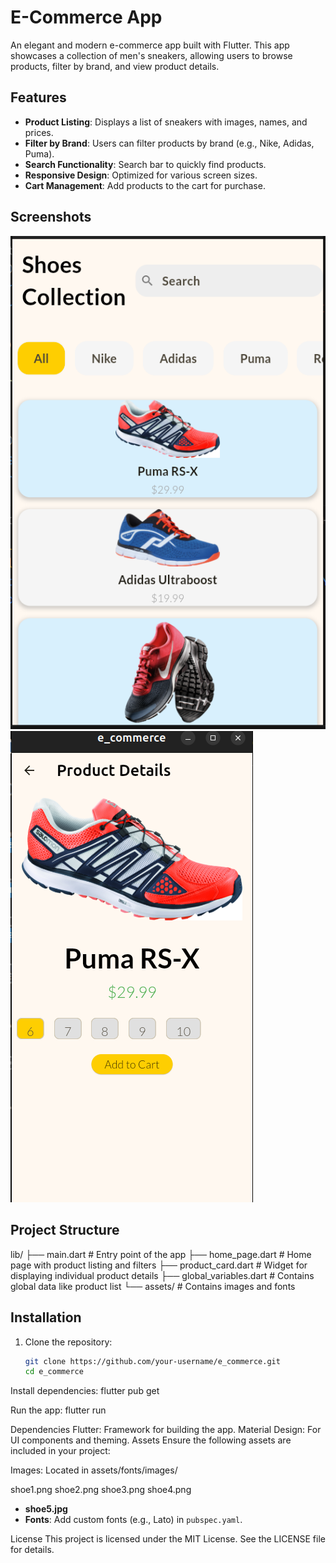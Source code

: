 # E-Commerce App

An elegant and modern e-commerce app built with Flutter. This app showcases a collection of men's sneakers, allowing users to browse products, filter by brand, and view product details.

## Features

- **Product Listing**: Displays a list of sneakers with images, names, and prices.
- **Filter by Brand**: Users can filter products by brand (e.g., Nike, Adidas, Puma).
- **Search Functionality**: Search bar to quickly find products.
- **Responsive Design**: Optimized for various screen sizes.
- **Cart Management**: Add products to the cart for purchase.

## Screenshots

![Home Page](asset/screenshots/home_page.png)
![Product Card](asset/screenshots/product_details.png)

## Project Structure

lib/ ├── main.dart # Entry point of the app ├── home_page.dart # Home page with product listing and filters ├── product_card.dart # Widget for displaying individual product details ├── global_variables.dart # Contains global data like product list └── assets/ # Contains images and fonts

## Installation

1. Clone the repository:

   ```bash
   git clone https://github.com/your-username/e_commerce.git
   cd e_commerce

 Install dependencies:
 flutter pub get  

 Run the app:
flutter run

Dependencies
Flutter: Framework for building the app.
Material Design: For UI components and theming.
Assets
Ensure the following assets are included in your project:

Images: Located in assets/fonts/images/

shoe1.png
shoe2.png
shoe3.png
shoe4.png

- **shoe5.jpg**
- **Fonts**: Add custom fonts (e.g., Lato) in `pubspec.yaml`.

License
This project is licensed under the MIT License. See the LICENSE file for details.
